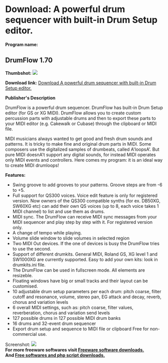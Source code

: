 # Download: A powerful drum sequencer with built-in Drum Setup editor.

**Program name:**

## DrumFlow 1.70

  
**Thumbshot:** ![](http://www.freewarefiles.com/screenshot/drumflow_md.gif)   
  
**Download link:** [Download A powerful drum sequencer with built-in Drum Setup editor.](http://freesoftwares.boysofts.com/DrumFlow_program_34532.html)  
  


**Publisher's Description**  
  


DrumFlow is a powerful drum sequencer. DrumFlow has built-in Drum Setup editor (for GS or XG MIDI). DrumFlow allows you to create custom percussion parts with adjustable drums and then to export these parts to your MIDI editor (e.g. Cakewalk or Cubase) through the clipboard or MIDI file. 

MIDI musicians always wanted to get good and fresh drum sounds and patterns. It is tricky to make fine and original drum parts in MIDI. Some composers use the digitalized samples of drumbeats, called A'loopsA'. But pure MIDI doesnA't support any digital sounds, for instead MIDI operates only MIDI events and controllers. Here comes my program: it is an ideal way to create MIDI drumloops!

**Features:**

  * Swing groove to add grooves to your patterns. Groove steps are from -6 to +5. 
  * Full support for QS300 voices. Voice edit feature is only for registered version. Now owners of the QS300 compatible synths (for ex. DB50XG, SW60XG etc) can add their own QS voices (up to 8, each voice takes 1 MIDI channel) to list and use them as drums. 
  * MIDI sync. The DrumFlow can receive MIDI sync messages from your MIDI sequencer and play step by step with it. For registered version only. 
  * A change of tempo while playing. 
  * Volume slide window to slide volumes in selected region 
  * Two MIDI Out devices. If the one of devices is busy the DrumFlow tries to use the second. 
  * Support of different drumkits. General MIDI, Roland GS, XG level 1 and SW1000XG are currently supported. Easy to add your own kits: look in drumkits.ini file. 
  * The DrumFlow can be used in fullscreen mode. All elements are resizeble. 
  * Floating windows have big or small tracks and their layout can be customised. 
  * 10 adjustable drum setup parameters per each drum: pitch coarse, filter cutoff and resonance, volume, stereo pan, EG attack and decay, reverb, chorus and variation levels 
  * 6 overall MIDI settings, such as: pitch coarse, filter values, reverberation, chorus and variation send levels 
  * 127 possible drums in 127 possible MIDI drum banks 
  * 16 drums and 32-event drum sequencer 
  * Export drum setup and sequence to MIDI file or clipboard 
Free for non-commercial use. 

  
  
Screenshot: ![](http://www.freewarefiles.com/screenshot/drumflow.gif)   
**For more freeware softwares visit [Freeware software downloads.](http://freesoftwares.boysofts.com/)**   
**And [Free softwares and php script downloads.](http://www.boysofts.com/)**
